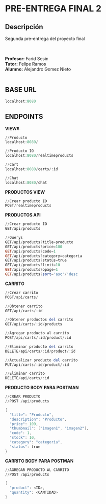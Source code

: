 # PRE-ENTREGA FINAL 2

## Descripción
Segunda pre-entrega del proyecto final

<br>
<br>
<b>Profesor:</b> Farid Sesin</br>
<b>Tutor:</b> Felipe Ramos</br>
<b>Alumno:</b> Alejandro Gomez Nieto</br>
<br>

## BASE URL

```PowerShell
localhost:8080
```

## ENDPOINTS

<b>VIEWS</b>

```powershell
//Producto
localhost:8080/

//Producto IO
localhost:8080/realtimeproducts

//Cart
localhost:8080/carts/:id

//Chat
localhost:8080/chat
```

<b>PRODUCTOS VIEW</b>

```powershell
//Crear producto IO
POST/realtimeproducts
```
<b>PRODUCTOS API</b>
```powershell
//Crear producto IO
GET/api/products

//Querys
GET/api/products?title=producto
GET/api/products?price=100
GET/api/products?code=1
GET/api/products?category=categoria
GET/api/products?status=true
GET/api/products?limit=10
GET/api/products?opage=1
GET/api/products?sort='asc'/'desc

```

<b>CARRITO</b>

```powershell
//Crear carrito
POST/api/carts/

//Obtener carrito
GET/api/carts/:id

//Obtener productos del carrito
GET/api/carts/:id/products

//Agregar producto al carrito
POST/api/carts/:id/product/:id

//Eliminar producto del carrito
DELETE/api/carts/:id/product/:id

//Actualizar producto del carrito
PUT/api/carts/:id/product/:id

//Eliminar carrito
DELETE/api/carts/:id
```

<b>PRODUCTO BODY PARA POSTMAN</b>

```powershell
//CREAR PRODUCTO
//POST /api/products

{
  "title": "Producto",
  "description": "Producto",
  "price": 100,
  "thumbnail": ["imagen1", "imagen2"],
  "code": 1,
  "stock": 10,
  "category": "categoria",
  "status": true
}
```
<b>CARRITO BODY PARA POSTMAN</b>

```powershell
//AGREGAR PRODUCTO AL CARRITO
//POST /api/products

{
  "product": <ID>,
  "quantity": <CANTIDAD>
}
```